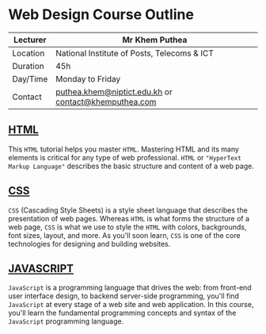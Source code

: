 # Web Design Course Outline 

| Lecturer   | Mr Khem Puthea  |
|---|---|
| Location   | National Institute of Posts, Telecoms & ICT  |
| Duration   |  45h  |
| Day/Time  | Monday to Friday|
| Contact  | puthea.khem@niptict.edu.kh or contact@khemputhea.com|

## [HTML](HTML.md) 

This `HTML` tutorial helps you master `HTML`. Mastering HTML and its many elements is critical for any type of web professional. `HTML` or `"HyperText Markup Language"` describes the basic structure and content of a web page.

## [CSS](CSS.md)

`CSS` (Cascading Style Sheets) is a style sheet language that describes the presentation of web pages. Whereas `HTML` is what forms the structure of a web page, `CSS` is what we use to style the `HTML` with colors, backgrounds, font sizes, layout, and more. As you'll soon learn, `CSS` is one of the core technologies for designing and building websites.

## [JAVASCRIPT](JAVASCRIPT.md)

`JavaScript` is a programming language that drives the web: from front-end user interface design, to backend server-side programming, you'll find `JavaScript` at every stage of a web site and web application. In this course, you'll learn the fundamental programming concepts and syntax of the `JavaScript` programming language.